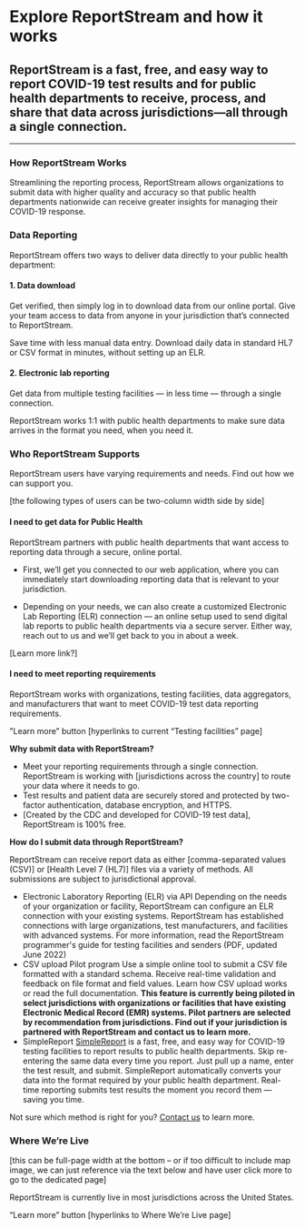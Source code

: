 # Explore ReportStream and how it works

## ReportStream is a fast, free, and easy way to report COVID-19 test results and for public health departments to receive, process, and share that data across jurisdictions—all through a single connection.

---

### How ReportStream Works

Streamlining the reporting process, ReportStream allows organizations to submit data with higher quality and accuracy so that public health departments nationwide can receive greater insights for managing their COVID-19 response.

### Data Reporting

ReportStream offers two ways to deliver data directly to your public health department:

#### 1. Data download

Get verified, then simply log in to download data from our online portal. Give your team access to data from anyone in your jurisdiction that’s connected to ReportStream.

Save time with less manual data entry. Download daily data in standard HL7 or CSV format in minutes, without setting up an ELR.

#### 2. Electronic lab reporting

Get data from multiple testing facilities — in less time — through a single connection.

ReportStream works 1:1 with public health departments to make sure data arrives in the format you need, when you need it.

### Who ReportStream Supports

ReportStream users have varying requirements and needs. Find out how we can support you.

[the following types of users can be two-column width side by side]

#### I need to get data for Public Health

ReportStream partners with public health departments that want access to reporting data through a secure, online portal.

-   First, we’ll get you connected to our web application, where you can immediately start downloading reporting data that is relevant to your jurisdiction.

-   Depending on your needs, we can also create a customized Electronic Lab Reporting (ELR) connection — an online setup used to send digital lab reports to public health departments via a secure server. Either way, reach out to us and we’ll get back to you in about a week.

[Learn more link?]

#### I need to meet reporting requirements

ReportStream works with organizations, testing facilities, data aggregators, and manufacturers that want to meet COVID-19 test data reporting requirements.

"Learn more” button [hyperlinks to current “Testing facilities” page]

**Why submit data with ReportStream?**

-   Meet your reporting requirements through a single connection. ReportStream is working with [jurisdictions across the country] to route your data where it needs to go.
-   Test results and patient data are securely stored and protected by two-factor authentication, database encryption, and HTTPS.
-   [Created by the CDC and developed for COVID-19 test data], ReportStream is 100% free.

**How do I submit data through ReportStream?**

ReportStream can receive report data as either [comma-separated values (CSV)] or [Health Level 7 (HL7)] files via a variety of methods. All submissions are subject to jurisdictional approval.

-   Electronic Laboratory Reporting (ELR) via API
    Depending on the needs of your organization or facility, ReportStream can configure an ELR connection with your existing systems. ReportStream has established connections with large organizations, test manufacturers, and facilities with advanced systems.
    For more information, read the ReportStream programmer's guide for testing facilities and senders (PDF, updated June 2022)
-   CSV upload Pilot program
    Use a simple online tool to submit a CSV file formatted with a standard schema. Receive real-time validation and feedback on file format and field values. Learn how CSV upload works or read the full documentation. **This feature is currently being piloted in select jurisdictions with organizations or facilities that have existing Electronic Medical Record (EMR) systems. Pilot partners are selected by recommendation from jurisdictions. Find out if your jurisdiction is partnered with ReportStream and contact us to learn more.**
-   SimpleReport
    [SimpleReport](https://simplereport.gov) is a fast, free, and easy way for COVID-19 testing facilities to report results to public health departments. Skip re-entering the same data every time you report. Just pull up a name, enter the test result, and submit. SimpleReport automatically converts your data into the format required by your public health department. Real-time reporting submits test results the moment you record them — saving you time.

Not sure which method is right for you? [Contact us](/support/contact) to learn more.

### Where We’re Live

[this can be full-page width at the bottom – or if too difficult to include map image, we can just reference via the text below and have user click more to go to the dedicated page]

ReportStream is currently live in most jurisdictions across the United States.

“Learn more” button [hyperlinks to Where We’re Live page]
